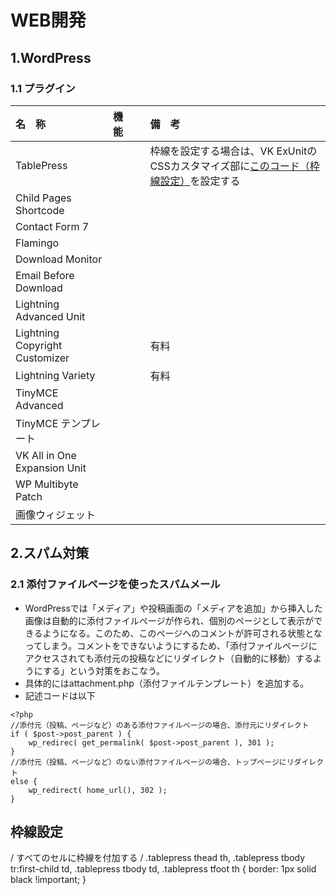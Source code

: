 # WEB開発
## 1.WordPress
### 1.1 プラグイン
|名　称　|	機　能　|	備　考　|
|:------|:------|:------|
|TablePress	||	枠線を設定する場合は、VK ExUnitのCSSカスタマイズ部に[このコード（枠線設定）](#枠線設定)を設定する|
|Child Pages Shortcode|||
|Contact Form 7	|||
|Flamingo|||
|Download Monitor|||
|Email Before Download|||
|Lightning Advanced Unit|||
|Lightning Copyright Customizer||有料|
|Lightning Variety||有料|
|TinyMCE Advanced|||
|TinyMCE テンプレート|||
|VK All in One Expansion Unit|||
|WP Multibyte Patch||　|
|画像ウィジェット|||
## 2.スパム対策
### 2.1 添付ファイルページを使ったスパムメール
- WordPressでは「メディア」や投稿画面の「メディアを追加」から挿入した画像は自動的に添付ファイルページが作られ、個別のページとして表示ができるようになる。このため、このページへのコメントが許可される状態となってしまう。コメントをできないようにするため、「添付ファイルページにアクセスされても添付元の投稿などにリダイレクト（自動的に移動）するようにする」という対策をおこなう。
- 具体的にはattachment.php（添付ファイルテンプレート）を追加する。
- 記述コードは以下

~~~
<?php
//添付元（投稿、ページなど）のある添付ファイルページの場合、添付元にリダイレクト
if ( $post->post_parent ) {
	wp_redirec( get_permalink( $post->post_parent ), 301 );
}
//添付元（投稿、ページなど）のない添付ファイルページの場合、トップページにリダイレクト
else {
	wp_redirect( home_url(), 302 );
}
~~~

<a name="枠線設定"></a>
## 枠線設定
/ すべてのセルに枠線を付加する /
.tablepress thead th,
.tablepress tbody tr:first-child td,
.tablepress tbody td,
.tablepress tfoot th {
border: 1px solid black !important;
}
